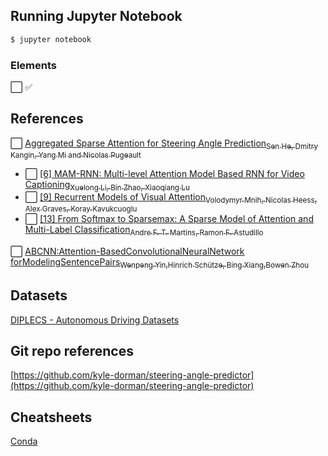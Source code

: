 ## Running Jupyter Notebook
```sh
$ jupyter notebook
```
### Elements
⬜️ ✅

## References
⬜️ [Aggregated Sparse Attention for Steering Angle Prediction<sub>Sen He, Dmitry Kangin, Yang Mi and Nicolas Pugeault</sub>](https://arxiv.org/pdf/1803.05785.pdf)
  - ⬜️ [[6] MAM-RNN: Multi-level Attention Model Based RNN for Video Captioning<sub>Xuelong Li, Bin Zhao, Xiaoqiang Lu</sub>](https://www.ijcai.org/proceedings/2017/0307.pdf)
  - ⬜️ [[9] Recurrent Models of Visual Attention<sub>Volodymyr Mnih, Nicolas Heess, Alex Graves, Koray Kavukcuoglu</sub>](https://papers.nips.cc/paper/5542-recurrent-models-of-visual-attention.pdf)
  - ⬜️ [[13] From Softmax to Sparsemax: A Sparse Model of Attention and Multi-Label Classification<sub>Andre F. T. Martins, Ramon F. Astudillo</sub>](http://proceedings.mlr.press/v48/martins16.pdf)

⬜️ [ABCNN:Attention-BasedConvolutionalNeuralNetwork forModelingSentencePairs<sub>Wenpeng Yin,Hinrich Schütze, Bing Xiang,Bowen Zhou</sub>](https://arxiv.org/pdf/1512.05193.pdf)

## Datasets
[DIPLECS - Autonomous Driving Datasets](https://cvssp.org/data/diplecs/)

## Git repo references
[https://github.com/kyle-dorman/steering-angle-predictor](https://github.com/kyle-dorman/steering-angle-predictor)

## Cheatsheets
[Conda](https://docs.conda.io/projects/conda/en/4.6.0/_downloads/52a95608c49671267e40c689e0bc00ca/conda-cheatsheet.pdf)
